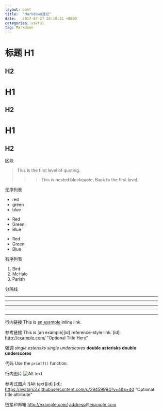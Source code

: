 ```yaml
---
layout: post
title:  "Markdown速记"
date:   2017-07-27 20:10:21 +0800
categories: useful
tag: Markdown
---
```

标题
H1
==============
H2
--------------

# H1
## H2

# H1 #
## H2 ##

区块
> This is the first level of quoting. 
> > > This is nested blockquote.
> > Back to the first level.

无序列表
+ red
+ green
+ blue

* Red 
* Green 
* Blue

- Red 
- Green 
- Blue

有序列表
1. Bird 
2. McHale 
3. Parish

分隔线
* * * 
*** 
***** 
- - - 
---------------------------------------

行内链接
This is [an example](http://example.com/ "Title") inline link.

参考链接
This is [an example][id] reference-style link.
[id]: http://example.com/ "Optional Title Here"

强调
*single asterisks* 
_single underscores_ 
**double asterisks** 
__double underscores__

代码
Use the `printf()` function.

行内图片
![Alt text](https://avatars3.githubusercontent.com/u/29459994?v=4&s=40 "Optional title")

参考式图片
![Alt text][id]
[id]: https://avatars3.githubusercontent.com/u/29459994?v=4&s=40 "Optional title attribute"

链接和邮箱
<http://example.com/>
<address@example.com>
